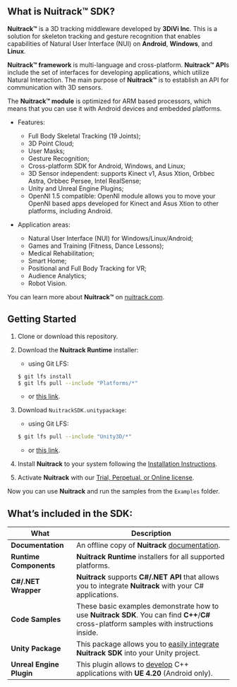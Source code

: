 ## What is Nuitrack™ SDK?

**Nuitrack™** is a 3D tracking middleware developed by **3DiVi Inc**. This is a solution for skeleton tracking and gesture recognition that enables capabilities of Natural User Interface (NUI) on **Android**, **Windows**, and **Linux**.

**Nuitrack™ framework** is multi-language and cross-platform. **Nuitrack™ API**s include the set of interfaces for developing applications, which utilize Natural Interaction. The main purpose of **Nuitrack™** is to establish an API for communication with 3D sensors.

The **Nuitrack™ module** is optimized for ARM based processors, which means that you can use it with Android devices and embedded platforms.

 - Features:
   - Full Body Skeletal Tracking (19 Joints);
   - 3D Point Cloud;
   - User Masks;
   - Gesture Recognition;
   - Cross-platform SDK for Android, Windows, and Linux;
   - 3D Sensor independent: supports Kinect v1, Asus Xtion, Orbbec Astra, Orbbec Persee, Intel RealSense;
   - Unity and Unreal Engine Plugins;
   - OpenNI 1.5 compatible: OpenNI module allows you to move your OpenNI based apps developed for Kinect and Asus Xtion to other platforms, including Android.

 - Application areas:
   - Natural User Interface (NUI) for Windows/Linux/Android;
   - Games and Training (Fitness, Dance Lessons);
   - Medical Rehabilitation;
   - Smart Home;
   - Positional and Full Body Tracking for VR;
   - Audience Analytics;
   - Robot Vision.

You can learn more about **Nuitrack™** on [nuitrack.com](https://nuitrack.com).

## Getting Started

1. Clone or download this repository.
2. Download the **Nuitrack Runtime** installer:

   - using Git LFS:

   ```bash
   $ git lfs install
   $ git lfs pull --include "Platforms/*"
   ```

   - or [this link](./Platforms).

3. Download `NuitrackSDK.unitypackage`:
   - using Git LFS:

   ```bash
   $ git lfs pull --include "Unity3D/*"
   ```
  
   - or [this link](./Unity3D).

4. Install **Nuitrack** to your system following the [Installation Instructions](https://download.3divi.com/Nuitrack/doc/Installation_page.html).

5. Activate **Nuitrack** with our [Trial, Perpetual, or Online license](https://nuitrack.com/#pricing).

Now you can use **Nuitrack** and run the samples from the `Examples` folder.

## What’s included in the SDK:
| What | Description |
| --------- | ----------- | 
| **Documentation** | An offline copy of **Nuitrack** [documentation](https://download.3divi.com/Nuitrack/doc).||
| **Runtime Components** | **Nuitrack Runtime** installers for all supported platforms. ||
| **C#/.NET Wrapper** | **Nuitrack** supports **C#/.NET API** that allows you to integrate **Nuitrack** with your C# applications. ||
| **Code Samples** | These basic examples demonstrate how to use **Nuitrack SDK**. You can find **C++**/**C#** cross-platform samples with instructions inside. |
| **Unity Package** | This package allows you to [easily integrate](https://download.3divi.com/Nuitrack/doc/UnityTutorials_page.html) **Nuitrack SDK** into your Unity project. |
| **Unreal Engine Plugin** | This plugin allows to [develop](http://download.3divi.com/Nuitrack/doc/UnrealEngine_page.html) C++ applications with **UE 4.20** (Android only). |